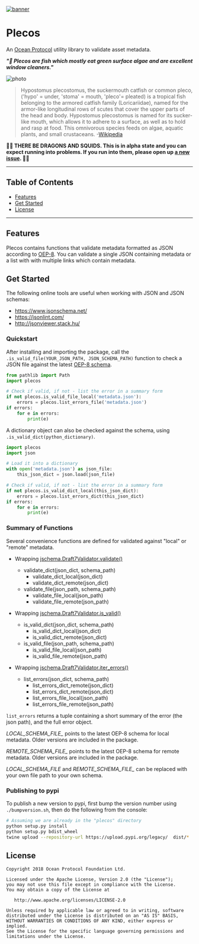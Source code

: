 [![banner](https://raw.githubusercontent.com/oceanprotocol/art/master/github/repo-banner%402x.png)](https://oceanprotocol.com)

# Plecos

An [Ocean Protocol](https://oceanprotocol.com) utility library to validate asset metadata.

___"🌊 Plecos are fish which mostly eat green surface algae and are excellent window cleaners."___

![photo](https://upload.wikimedia.org/wikipedia/commons/thumb/a/a9/Ancistrus_sp._%28aka%29.jpg/1920px-Ancistrus_sp._%28aka%29.jpg)

> Hypostomus plecostomus, the suckermouth catfish or common pleco, ('hypo' = under, 'stoma' = mouth, 'pleco'= pleated) is a tropical fish belonging to the armored catfish family (Loricariidae), named for the armor-like longitudinal rows of scutes that cover the upper parts of the head and body. Hypostomus plecostomus is named for its sucker-like mouth, which allows it to adhere to a surface, as well as to hold and rasp at food. This omnivorous species feeds on algae, aquatic plants, and small crustaceans.
-[Wikipedia](https://en.wikipedia.org/wiki/Hypostomus_plecostomus)

**🐲🦑 THERE BE DRAGONS AND SQUIDS. This is in alpha state and you can expect running into problems. If you run into them, please open up [a new issue](https://github.com/oceanprotocol/brizo/issues). 🦑🐲**

---

## Table of Contents

- [Features](#features)
- [Get Started](#getstarted)
- [License](#license) 

---

## Features

Plecos contains functions that validate metadata formatted as JSON according to [OEP-8](https://github.com/oceanprotocol/OEPs/tree/master/8).
You can validate a single JSON containing metadata or a list with with multiple links which contain metadata.

## Get Started

The following online tools are useful when working with JSON and JSON schemas:

- https://www.jsonschema.net/
- https://jsonlint.com/
- http://jsonviewer.stack.hu/

### Quickstart

After installing and importing the package, call the `.is_valid_file(YOUR_JSON_PATH, JSON_SCHEMA_PATH)` function to check a JSON file against the latest [OEP-8 schema](https://github.com/oceanprotocol/OEPs/tree/master/8).

```python
from pathlib import Path
import plecos

# Check if valid, if not - list the error in a summary form
if not plecos.is_valid_file_local('metadata.json'):
    errors = plecos.list_errors_file('metadata.json')
if errors:
    for e in errors:
        print(e)
```

A dictionary object can also be checked against the schema, using `.is_valid_dict(python_dictionary)`.

```python
import plecos
import json

# Load it into a dictionary
with open('metadata.json') as json_file:
    this_json_dict = json.load(json_file)

# Check if valid, if not - list the error in a summary form
if not plecos.is_valid_dict_local(this_json_dict):
    errors = plecos.list_errors_dict(this_json_dict)
if errors:
    for e in errors:
        print(e)
```

### Summary of Functions

Several convenience functions are defined for validated against "local" or "remote" metadata. 

- Wrapping [jschema.Draft7Validator.validate()](https://python-jsonschema.readthedocs.io/en/latest/validate/#jsonschema.IValidator.validate)
  - validate_dict(json_dict, schema_path)
    - validate_dict_local(json_dict)
    - validate_dict_remote(json_dict)
  - validate_file(json_path, schema_path)
    - validate_file_local(json_path)
    - validate_file_remote(json_path)

- Wrapping [jschema.Draft7Validator.is_valid()](https://python-jsonschema.readthedocs.io/en/latest/validate/#jsonschema.IValidator.is_valid)
  - is_valid_dict(json_dict, schema_path)
    - is_valid_dict_local(json_dict)
    - is_valid_dict_remote(json_dict)
  - is_valid_file(json_path, schema_path)
    - is_valid_file_local(json_path)
    - is_valid_file_remote(json_path)

- Wrapping [jschema.Draft7Validator.iter_errors()](https://python-jsonschema.readthedocs.io/en/latest/validate/#jsonschema.IValidator.iter_errors)
  - list_errors(json_dict, schema_path)
    - list_errors_dict_remote(json_dict)
    - list_errors_dict_remote(json_dict)
    - list_errors_file_local(json_path)
    - list_errors_file_remote(json_path)

`list_errors` returns a tuple containing a short summary of the error (the json path), and the full error object.

*LOCAL_SCHEMA_FILE_* points to the latest OEP-8 schema for local metadata. Older versions are included in the package.

*REMOTE_SCHEMA_FILE_* points to the latest OEP-8 schema for remote metadata. Older versions are included in the package.

*LOCAL_SCHEMA_FILE* and *REMOTE_SCHEMA_FILE_* can be replaced with your own file path to your own schema.

### Publishing to pypi
To publish a new version to pypi, first bump the version number using `./bumpversion.sh`, then do the following from the console:

```bash
# Assuming we are already in the "plecos" directory
python setup.py install
python setup.py bdist_wheel
twine upload --repository-url https://upload.pypi.org/legacy/  dist/*
```

## License

```text
Copyright 2018 Ocean Protocol Foundation Ltd.

Licensed under the Apache License, Version 2.0 (the "License");
you may not use this file except in compliance with the License.
You may obtain a copy of the License at

   http://www.apache.org/licenses/LICENSE-2.0

Unless required by applicable law or agreed to in writing, software
distributed under the License is distributed on an "AS IS" BASIS,
WITHOUT WARRANTIES OR CONDITIONS OF ANY KIND, either express or implied.
See the License for the specific language governing permissions and
limitations under the License.
```
